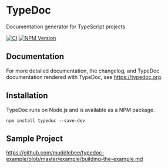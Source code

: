 # TypeDoc

Documentation generator for TypeScript projects.

[![CI](https://github.com/TypeStrong/typedoc/workflows/CI/badge.svg)](https://github.com/TypeStrong/typedoc/actions)
[![NPM Version](https://img.shields.io/npm/v/typedoc?color=33cd56&logo=npm)](https://www.npmjs.com/package/typedoc)

## Documentation

For more detailed documentation, the changelog, and TypeDoc documentation rendered with TypeDoc, see https://typedoc.org.

## Installation

TypeDoc runs on Node.js and is available as a NPM package.

```text
npm install typedoc --save-dev
```

## Sample Project

https://github.com/muddlebee/typedoc-example/blob/master/example/building-the-example.md

